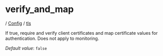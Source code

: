 # verify_and_map

/ [Config](../..) / [tls](..) 

If true, require and verify client certificates and map certificate values for authentication. Does not apply to monitoring.

*Default value*: `false`
